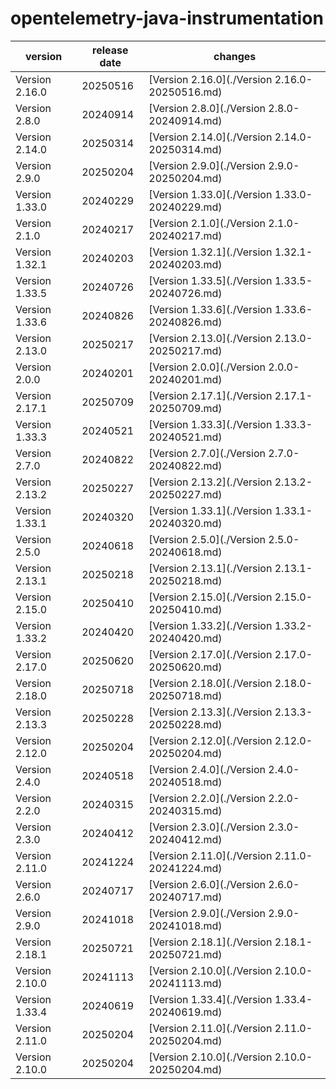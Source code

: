 # opentelemetry-java-instrumentation	


|version|release date|changes|
|---|---|---|
|Version 2.16.0|20250516|[Version 2.16.0](./Version 2.16.0-20250516.md)|
|Version 2.8.0|20240914|[Version 2.8.0](./Version 2.8.0-20240914.md)|
|Version 2.14.0|20250314|[Version 2.14.0](./Version 2.14.0-20250314.md)|
|Version 2.9.0|20250204|[Version 2.9.0](./Version 2.9.0-20250204.md)|
|Version 1.33.0|20240229|[Version 1.33.0](./Version 1.33.0-20240229.md)|
|Version 2.1.0|20240217|[Version 2.1.0](./Version 2.1.0-20240217.md)|
|Version 1.32.1|20240203|[Version 1.32.1](./Version 1.32.1-20240203.md)|
|Version 1.33.5|20240726|[Version 1.33.5](./Version 1.33.5-20240726.md)|
|Version 1.33.6|20240826|[Version 1.33.6](./Version 1.33.6-20240826.md)|
|Version 2.13.0|20250217|[Version 2.13.0](./Version 2.13.0-20250217.md)|
|Version 2.0.0|20240201|[Version 2.0.0](./Version 2.0.0-20240201.md)|
|Version 2.17.1|20250709|[Version 2.17.1](./Version 2.17.1-20250709.md)|
|Version 1.33.3|20240521|[Version 1.33.3](./Version 1.33.3-20240521.md)|
|Version 2.7.0|20240822|[Version 2.7.0](./Version 2.7.0-20240822.md)|
|Version 2.13.2|20250227|[Version 2.13.2](./Version 2.13.2-20250227.md)|
|Version 1.33.1|20240320|[Version 1.33.1](./Version 1.33.1-20240320.md)|
|Version 2.5.0|20240618|[Version 2.5.0](./Version 2.5.0-20240618.md)|
|Version 2.13.1|20250218|[Version 2.13.1](./Version 2.13.1-20250218.md)|
|Version 2.15.0|20250410|[Version 2.15.0](./Version 2.15.0-20250410.md)|
|Version 1.33.2|20240420|[Version 1.33.2](./Version 1.33.2-20240420.md)|
|Version 2.17.0|20250620|[Version 2.17.0](./Version 2.17.0-20250620.md)|
|Version 2.18.0|20250718|[Version 2.18.0](./Version 2.18.0-20250718.md)|
|Version 2.13.3|20250228|[Version 2.13.3](./Version 2.13.3-20250228.md)|
|Version 2.12.0|20250204|[Version 2.12.0](./Version 2.12.0-20250204.md)|
|Version 2.4.0|20240518|[Version 2.4.0](./Version 2.4.0-20240518.md)|
|Version 2.2.0|20240315|[Version 2.2.0](./Version 2.2.0-20240315.md)|
|Version 2.3.0|20240412|[Version 2.3.0](./Version 2.3.0-20240412.md)|
|Version 2.11.0|20241224|[Version 2.11.0](./Version 2.11.0-20241224.md)|
|Version 2.6.0|20240717|[Version 2.6.0](./Version 2.6.0-20240717.md)|
|Version 2.9.0|20241018|[Version 2.9.0](./Version 2.9.0-20241018.md)|
|Version 2.18.1|20250721|[Version 2.18.1](./Version 2.18.1-20250721.md)|
|Version 2.10.0|20241113|[Version 2.10.0](./Version 2.10.0-20241113.md)|
|Version 1.33.4|20240619|[Version 1.33.4](./Version 1.33.4-20240619.md)|
|Version 2.11.0|20250204|[Version 2.11.0](./Version 2.11.0-20250204.md)|
|Version 2.10.0|20250204|[Version 2.10.0](./Version 2.10.0-20250204.md)|
